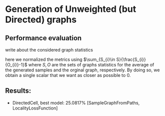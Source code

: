 # Generation of Unweighted (but Directed) graphs

## Performance evaluation

write about the considered graph statistics

here we normalized the metrics using $\sum_{S_{i}\in S}{\frac{S_{i}}{O_{i}}-1}$ where $S,O$ are the sets of graphs statistics for the average of the generated samples and the orginal graph, respectively. By doing so, we obtain a single scalar that we want as closer as possible to 0.

## Results:

- DirectedCell, best model: 25.0817% [SampleGraphFromPaths, LocalityLossFunction]
